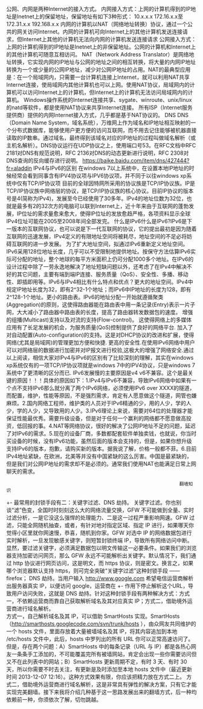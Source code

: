 ﻿公网、内网是两种Internet的接入方式。
内网接入方式：上网的计算机得到的IP地址是Inetnet上的保留地址，保留地址有如下3种形式：
10.x.x.x
172.16.x.x至172.31.x.x
192.168.x.x
内网的计算机以NAT（网络地址转换）协议，通过一个公共的网关访问Internet。内网的计算机可向Internet上的其他计算机发送连接请求，但Internet上其他的计算机无法向内网的计算机发送连接请求
公网接入方式：上网的计算机得到的IP地址是Inetnet上的非保留地址。公网的计算机和Internet上的其他计算机可随意互相访问。
NAT（Network Address Translator）是网络地址转换，它实现内网的IP地址与公网的地址之间的相互转换，将大量的内网IP地址转换为一个或少量的公网IP地址，减少对公网IP地址的占用。NAT的最典型应用是：在一个局域网内，只需要一台计算机连接上Internet，就可以利用NAT共享Internet连接，使局域网内其他计算机也可以上网。使用NAT协议，局域网内的计算机可以访问Internet上的计算机，但Internet上的计算机无法访问局域网内的计算机。
Windows操作系统的Internet连接共享、sygate、winroute、unix/linux的natd等软件，都是使用NAT协议来共享Internet连接。 所有ISP（Internet服务提供商）提供的内网Internet接入方式，几乎都是基于NAT协议的。
DNS
DNS（Domain Name System，域名系统），万维网上作为域名和IP地址相互映射的一个分布式数据库，能够使用户更方便的访问互联网，而不用去记住能够被机器直接读取的IP数串。通过域名，最终得到该域名对应的IP地址的过程叫做域名解析（或主机名解析）。DNS协议运行在UDP协议之上，使用端口号53。在RFC文档中RFC 2181对DNS有规范说明，RFC 2136对DNS的动态更新进行说明，RFC 2308对DNS查询的反向缓存进行说明。  https://baike.baidu.com/item/dns/427444?fr=aladdin
IPv4与IPv6的区别
在windows 7以上系统中，在设置本地IP地址的时候经常会看到同事含有IPV4协议项与IPV6协议项，并不同于以往windows xp系统中仅有TCP/IP协议项
目前的全球因特网所采用的协议族是TCP/IP协议族。IP是TCP/IP协议族中网络层的协议，是TCP/IP协议族的核心协议。目前IP协议的版本号是4(简称为IPv4)，发展至今已经使用了30多年。IPv4的地址位数为32位，也就是最多有2的32次方的电脑可以联到Internet上，近十年来由于互联网的蓬勃发展，IP位址的需求量愈来愈大，使得IP位址的发放愈趋严格，各项资料显示全球IPv4位址可能在2005至2008年间全部发完。
什么是IPv6什么是IPv6?IPv6是下一版本的互联网协议，也可以说是下一代互联网的协议，它的提出最初是因为随着互联网的迅速发展，IPv4定义的有限地址空间将被耗尽，地址空间的不足必将妨碍互联网的进一步发展。
为了扩大地址空间，拟通过IPv6重新定义地址空间。IPv6采用128位地址长度，几乎可以不受限制地提供地址。按保守方法估算IPv6实际可分配的地址，整个地球的每平方米面积上仍可分配1000多个地址。在IPv6的设计过程中除了一劳永逸地解决了地址短缺问题以外，还考虑了在IPv4中解决不好的其它问题，主要有端到端IP连接、服务质量（QoS）、安全性、多播、移动性、即插即用等。IPv6与IPv4相比有什么特点和优点？更大的地址空间。IPv4中规定IP地址长度为32，即有2^32-1个地址；而IPv6中IP地址的长度为128，即有2^128-1个地址。更小的路由表。IPv6的地址分配一开始就遵循聚类(Aggregation)的原则，这使得路由器能在路由表中用一条记录(Entry)表示一片子网，大大减小了路由器中路由表的长度，提高了路由器转发数据包的速度。 增强的组播(Multicast)支持以及对流的支持(Flow-control)。
这使得网络上的多媒体应用有了长足发展的机会，为服务质量(QoS)控制提供了良好的网络平台. 加入了对自动配置(Auto-configuration)的支持。这是对DHCP协议的改进和扩展，使得网络(尤其是局域网)的管理更加方便和快捷. 更高的安全性.在使用IPv6网络中用户可以对网络层的数据进行加密并对IP报文进行校验,这极大的增强了网络安全.通过以上阅读，相信大家对IPv4与IPv6的区别有了比较深刻的理解，其实在windows xp系统仅有的一项TCP/IP协议项就是windows 7中的IPV4协议，只是windows 7系统中了更清晰的区分而已.
IPv6发展慢的主要原因是v4 v6不兼容。这个是最关键的原因！！！具体的原因如下：1.IPv4与IPv6不兼容，导致IPv6网络中如果有一个点不支持IPv6那么就分离了两个IPv6网络，必须使用IPv6 over XXXX的隧道，而配置，维护，性能等原因，不是强烈需求，肯定有人愿意做这个隧道，网管也嫌麻烦。2.国内网络工程师，维护类的人员对于IPv6精通的少，用的人少，学的人少，学的人少，又导致用的人少。3.IPv6理论上来说，需要对64位的处理器才能保证性能最优秀。需要升级设备，但是对于任何一个赢利的网络都不愿意做高投资，低回报的事。4.NAT等网络协议，很好的解决了公网IP地址不足的问题，延迟了对IPv6的需求。5.现在的设备厂商，多数都配套软件单独卖钱，也就说，你当时买设备的时候，没有IPv6功能，虽然后面的版本会支持的，但是，如果你想升级支持IPv6的版本，抱歉，请购买新的版本。据我说了解，价格一般都不菲。6.目前IPv4地址紧缺，在欧洲，北美等并没有中国紧缺的这么厉害。中国是最紧缺的，但是我们对公网IP地址的需求却不是必须的。通常我们使用NAT也能满足日常上网聊天的需求。

                                                                    翻墙知识	
+- 最常用的封锁手段有二：关键字过滤、DNS 劫持。
关键字过滤。你也别谈“滤”色变，全国时时刻刻这么大的网络流量交换，GFW 不可能做到全量、实时过滤分析，一是它没这么强悍的处理能力、二是这一过程严重影响网速。GFW 过滤，只能全网随机抽查，或者，有针对地对指定区域、指定 IP 进行，如果哪天你觉得小区里就你网速慢，恭喜，随机到你家。GFW 对选中 IP 的网络数据包进行实时解析，一旦发现敏感关键字，则短暂封锁终端 IP，导致所有网络访问中断。显然，要过滤关键字，必须满足数据包以明文传输这一必要条件。如果我们的浏览器支持加密访问网页，那么 GFW 永远不可能解析出关键字。默认情况下，我们通过 http 协议进行网页访问，这是明文，而 https 协议，则是密文。换言之，如果哪个浏览器默认支持 https，则可完全突破“关键字过滤”这种封锁手段 —— firefox；
DNS 劫持。当用户输入 http://www.google.com 希望电信运营商解析出服务器真实 IP，以便访问 google，运营商在 +- 作用下停止解析这个URL，导致用户访问失败，这就是 DNS 劫持。针对这种封锁手段有两种解决方式：方式一，不依赖运营商而靠自己获取解析域名及其对应真实 IP；方式二，借助境外运营商进行域名解析。                                                                                                                                   
方式一，自己解析域名及其 IP，可以借助 SmartHosts 实现。SmartHosts（http://smarthosts.googlecode.com/svn/trunk/hosts ），由众网友共同维护的一个 hosts 文件，里面存放着大量被墙域名及其 IP，将其内容追加到本地 /etc/hosts 文件中，此后，hosts 中罗列出的所有 URL 你可以正常高速访问了。但是，存在两个问题：A）SmartHosts 中的每条记录（URL 与 IP）都是各热心网友一条条手工添加的，不可能覆盖完所有被墙网站，肯定会出现一些你需要访问但又不在此列表中的网站；B）SmartHosts 更新周期不定，有时 3 天、有时 30 天，所以你需要不时去关注，有更新是及时添加至本地 hosts 文件中（最近更新时间 2013-12-07 12:16）。这种方式效果有限，你应该把精力放在方式二上。
方式二，借助境外运营商进行域名解析，这是非常具有弹性的解决方案，只有它才能实现完美翻墙。接下来我将介绍几种基于这一思路发展出来的翻墙方式，后一种均依赖前一种，你须依次了解，切勿跳越。                                                                    

